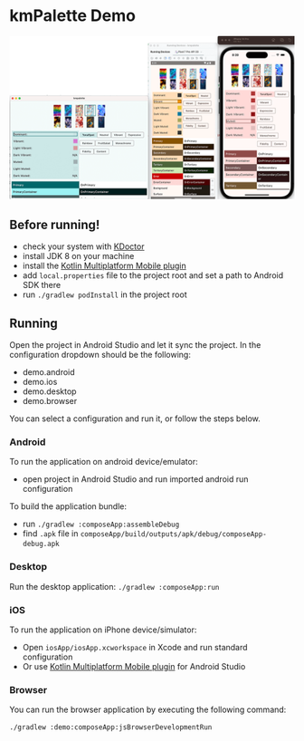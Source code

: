 # kmPalette Demo

<img width="700px" src="../art/demo.png"  alt="demo"/>

## Before running!

- check your system with [KDoctor](https://github.com/Kotlin/kdoctor)
- install JDK 8 on your machine
- install
  the [Kotlin Multiplatform Mobile plugin](https://plugins.jetbrains.com/plugin/14936-kotlin-multiplatform-mobile)
- add `local.properties` file to the project root and set a path to Android SDK there
- run `./gradlew podInstall` in the project root

## Running

Open the project in Android Studio and let it sync the project. In the configuration dropdown should
be the following:

- demo.android
- demo.ios
- demo.desktop
- demo.browser

You can select a configuration and run it, or follow the steps below.

### Android

To run the application on android device/emulator:

- open project in Android Studio and run imported android run configuration

To build the application bundle:

- run `./gradlew :composeApp:assembleDebug`
- find `.apk` file in `composeApp/build/outputs/apk/debug/composeApp-debug.apk`

### Desktop

Run the desktop application: `./gradlew :composeApp:run`

### iOS

To run the application on iPhone device/simulator:

- Open `iosApp/iosApp.xcworkspace` in Xcode and run standard configuration
- Or
  use [Kotlin Multiplatform Mobile plugin](https://plugins.jetbrains.com/plugin/14936-kotlin-multiplatform-mobile)
  for Android Studio

### Browser

You can run the browser application by executing the following command:

```bash
./gradlew :demo:composeApp:jsBrowserDevelopmentRun

```
